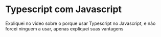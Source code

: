 # Typescript com Javascript
Expliquei no vídeo sobre o porque usar Typescript no Javascript, e não forcei ninguem a usar, apenas expliquei suas vantagens
